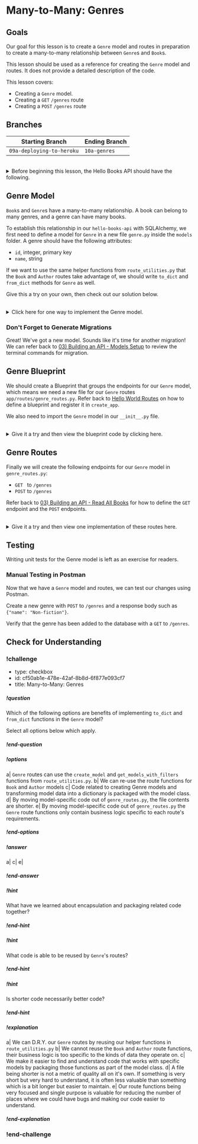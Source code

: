 # Many-to-Many: Genres

## Goals

Our goal for this lesson is to create a `Genre` model and routes in preparation to create a many-to-many relationship between `Genre`s and `Book`s.

This lesson should be used as a reference for creating the `Genre` model and routes. It does not provide a detailed description of the code.

This lesson covers:

- Creating a `Genre` model.
- Creating a `GET` `/genres` route
- Creating a `POST` `/genres` route

## Branches

| Starting Branch | Ending Branch|
|--|--|
|`09a-deploying-to-heroku` |`10a-genres`|

<br/>

<details>
    <summary>
        Before beginning this lesson, the Hello Books API should have the following.
    </summary>

- A `hello_books_development` database
- A `book` table defined
- A `Book` model defined that contains the instance method `to_dict` and class method `from_dict`
- An `author` table defined
- A `Author` model defined that contains the instance method `to_dict` and class method `from_dict`

Endpoints defined for these RESTful routes:
- `GET` to `/books`
- `POST` to `/books`
- `GET` to `/books/<book_id>`
- `PUT` to `/books/<book_id>`
- `DELETE` to `/books/<book_id>`
- `POST` to `/authors`
- `GET` to `/authors`
- `POST` to `/authors/<author_id>/books`
- `GET` to `authors/<author_id>/books`

The `Book` model and table should have the following columns:
- `id`
- `title`
- `description`
- `author_id` (foreign key)
- `author` (model only)

The `Author` model and table should have the following columns:
- `id`
- `name`
- `books` (model only)

`route_utilities.py` should contain:
- The function `validate_model()` that can retrieve a model of any type
- The function `create_model()` which will call the `from_dict` method on any class passed as the parameter to create a model of any type.
- The function `get_models_with_filters()` that can apply filters from a dictionary parameter to retrieve models of any type. 

</details>

## Genre Model

`Book`s and `Genre`s have a many-to-many relationship. A book can belong to many genres, and a genre can have many books.

To establish this relationship in our `hello-books-api` with SQLAlchemy, we first need to define a model for `Genre` in a new file `genre.py` inside the `models` folder. A genre should have the following attributes:
* `id`, integer, primary key
* `name`, string

If we want to use the same helper functions from `route_utilities.py` that the `Book` and `Author` routes take advantage of, we should write `to_dict` and `from_dict` methods for `Genre` as well.

Give this a try on your own, then check out our solution below.

<br />

<details>
    <summary>Click here for one way to implement the Genre model.</summary>

```py
# app/models/genre.py
from sqlalchemy.orm import Mapped, mapped_column
from ..db import db

class Genre(db.Model):
    id: Mapped[int] = mapped_column(primary_key=True, autoincrement=True)
    name: Mapped[str]

    def to_dict(self):
        genre_as_dict = {}
        genre_as_dict["id"] = self.id
        genre_as_dict["name"] = self.name

        return genre_as_dict

    @classmethod
    def from_dict(cls, genre_data):
        new_genre = cls(name=genre_data["name"])
        return new_genre
```
</details>

### Don't Forget to Generate Migrations

Great! We've got a new model. Sounds like it's time for another migration! We can refer back to [03) Building an API - Models Setup](../api-3-database-models-read/models-setup.md) to review the terminal commands for migration.

## Genre Blueprint

We should create a Blueprint that groups the endpoints for our `Genre` model, which means we need a new file for our `Genre` routes `app/routes/genre_routes.py`. Refer back to [Hello World Routes](../api-1-setup-read/hello-world-routes.md) on how to define a blueprint and register it in `create_app`.

We also need to import the `Genre` model in our `__init__.py` file.

<br/>
<details>
  <summary>Give it a try and then view the blueprint code by clicking here.</summary>

```py
# app/routes/genre_routes.py
from flask import Blueprint


bp = Blueprint("genres_bp", __name__, url_prefix="/genres")
```

```py
# app/__init__.py

...
from .models import book, author, genre
from .routes.genre_routes import bp as genres_bp

...
# Register Blueprints here
app.register_blueprint(books_bp)
app.register_blueprint(authors_bp)
app.register_blueprint(genres_bp)

```
</details>

## Genre Routes
Finally we will create the following endpoints for our `Genre` model in `genre_routes.py`:
- `GET ` to `/genres`
- `POST` to `/genres`

Refer back to [03) Building an API - Read All Books](../api-3-database-models-read/read-all-books.md) for how to define the `GET` endpoint and the `POST` endpoints.

<br/>

<details>
  <summary>Give it a try and then view one implementation of these routes here.</summary>

```py
# app/routes/genre_routes.py
from flask import Blueprint, request
from app.models.genre import Genre
from .route_utilities import create_model, get_models_with_filters

bp = Blueprint("genres_bp", __name__, url_prefix="/genres")

@bp.post("")
def create_genre():
    request_body = request.get_json()
    return create_model(Genre, request_body)

@bp.get("")
def get_all_genres():
    return get_models_with_filters(Genre, request.args)
```
</details>

## Testing

Writing unit tests for the Genre model is left as an exercise for readers. 

### Manual Testing in Postman

Now that we have a `Genre` model and routes, we can test our changes using Postman.

Create a new genre with `POST` to `/genres` and a response body such as `{"name": "Non-fiction"}`.

Verify that the genre has been added to the database with a `GET` to `/genres`.

## Check for Understanding

<!-- prettier-ignore-start -->
### !challenge
* type: checkbox
* id: cf50ab1e-478e-42af-8b8d-6f877e093cf7
* title: Many-to-Many: Genres
##### !question

Which of the following options are benefits of implementing `to_dict` and `from_dict` functions in the `Genre` model? 

Select all options below which apply.

##### !end-question
##### !options

a| `Genre` routes can use the `create_model` and `get_models_with_filters` functions from `route_utilities.py`.
b| We can re-use the route functions for `Book` and `Author` models
c| Code related to creating Genre models and transforming model data into a dictionary is packaged with the model class.
d| By moving model-specific code out of `genre_routes.py`, the file contents are shorter.
e| By moving model-specific code out of `genre_routes.py` the `Genre` route functions only contain business logic specific to each route's requirements.

##### !end-options
##### !answer

a|
c|
e| 

##### !end-answer
##### !hint

What have we learned about encapsulation and packaging related code together?

##### !end-hint
##### !hint

What code is able to be reused by `Genre`'s routes?

##### !end-hint
##### !hint

Is shorter code necessarily better code?

##### !end-hint
##### !explanation

a| We can D.R.Y. our `Genre` routes by reusing our helper functions in `route_utilities.py`
b| We cannot reuse the `Book` and `Author` route functions, their business logic is too specific to the kinds of data they operate on.
c| We make it easier to find and understand code that works with specific models by packaging those functions as part of the model class.
d| A file being shorter is not a metric of quality all on it's own. If something is very short but very hard to understand, it is often less valuable than something which is a bit longer but easier to maintain.
e| Our route functions being very focused and single purpose is valuable for reducing the number of places where we could have bugs and making our code easier to understand.

##### !end-explanation
### !end-challenge
<!-- prettier-ignore-end -->

